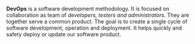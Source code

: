**DevOps** is a software development methodology. It is focused on collaboration as team of _developers, testers and administrators_. They are together serve a common product. The goal is to create a single cycle of software development, operation and deployment. It helps quickly and safety deploy or update our software product.

